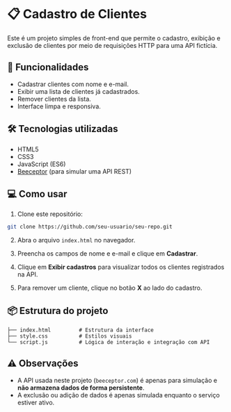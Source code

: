
# 📋 Cadastro de Clientes

Este é um projeto simples de front-end que permite o cadastro, exibição e exclusão de clientes por meio de requisições HTTP para uma API fictícia.

## 🚀 Funcionalidades

- Cadastrar clientes com nome e e-mail.
- Exibir uma lista de clientes já cadastrados.
- Remover clientes da lista.
- Interface limpa e responsiva.

## 🛠️ Tecnologias utilizadas

- HTML5
- CSS3
- JavaScript (ES6)
- [Beeceptor](https://beeceptor.com/) (para simular uma API REST)

## 💻 Como usar

1. Clone este repositório:

```bash
git clone https://github.com/seu-usuario/seu-repo.git
```

2. Abra o arquivo `index.html` no navegador.

3. Preencha os campos de nome e e-mail e clique em **Cadastrar**.

4. Clique em **Exibir cadastros** para visualizar todos os clientes registrados na API.

5. Para remover um cliente, clique no botão **X** ao lado do cadastro.

## 📦 Estrutura do projeto

```
├── index.html         # Estrutura da interface
├── style.css          # Estilos visuais
└── script.js          # Lógica de interação e integração com API
```

## ⚠️ Observações

- A API usada neste projeto (`beeceptor.com`) é apenas para simulação e **não armazena dados de forma persistente**.
- A exclusão ou adição de dados é apenas simulada enquanto o serviço estiver ativo.